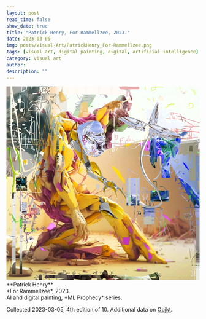 ```yaml
---
layout: post
read_time: false
show_date: true
title: "Patrick Henry, For Rammellzee, 2023."
date: 2023-03-05
img: posts/Visual-Art/PatrickHenry_For-Rammellzee.png
tags: [visual art, digital painting, digital, artificial intelligence]
category: visual art
author: 
description: ""
---
```


<img src='./assets/img/posts/Visual-Art/PatrickHenry_For-Rammellzee.png'>

<br>
**Patrick Henry**
<br>*For Rammellzee*, 2023.
<br>AI and digital painting, *ML Prophecy* series.


 <div class="page-separator"></div>

Collected 2023-03-05, 4th edition of 10. Additional data on [Objkt](https://objkt.com/tokens/KT1T93L5xxQgLAC5f4ctyWrRXFnB8cimnkp1/5).
